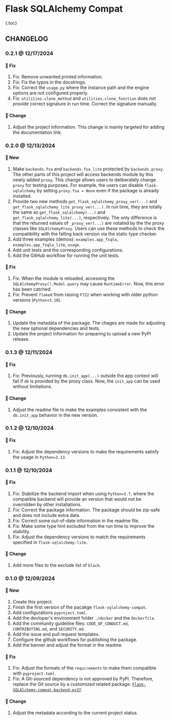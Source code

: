 # Flask SQLAlchemy Compat

{:toc}

## CHANGELOG

### 0.2.1 @ 12/17/2024

#### :wrench: Fix

1. Fix: Remove unwanted printed information.
2. Fix: Fix the typos in the docstrings.
3. Fix: Correct the `usage.py` where the instance path and the engine options are not configured properly.
4. Fix: `utilities.clone_method` and `utilities.clone_function` does not provide correct signature in run time. Correct the signature manually.

#### :floppy_disk: Change

1. Adjust the project information. This change is mainly targeted for adding the documentation link.

### 0.2.0 @ 12/13/2024

#### :mega: New

1. Make `backends.fsa` and `backends.fsa_lite` protected by `backends.proxy`. The other parts of this project will access backends module by this newly added `proxy`. This change allows users to deliberately change `proxy` for testing purposes. For example, the users can disable `flask-sqlalchemy` by setting `proxy.fsa = None` even if the package is already installed.
2. Provide two new methods `get_flask_sqlalchemy_proxy_ver(...)` and `get_flask_sqlalchemy_lite_proxy_ver(...)`. In run time, they are totally the same as `get_flask_sqlalchemy(...)` and `get_flask_sqlalchemy_lite(...)`, respectively. The only difference is that the returned values of `_proxy_ver(...)` are notated by the the proxy classes like `SQLAlchemyProxy`. Users can use these methods to check the compatibility with the falling back version via the static type checker.
3. Add three examples (demos): `examples.app_fsqla`, `examples.app_fsqla_lite`, `usage`.
4. Add unit tests and the corresponding configurations.
5. Add the GitHub workflow for running the unit tests.

#### :wrench: Fix

1. Fix: When the module is reloaded, accessing the `SQLAlchemyProxy().Model.query` may cause `RuntimeError`. Now, this error has been catched.
2. Fix: Prevent `flake8` from raising `F722` when working with older python versions (`Python<3.10`).

#### :floppy_disk: Change

1. Update the metadata of the package. The chages are made for adjusting the new optional dependencies and tests.
2. Update the project information for preparing to upload a new PyPI release.

### 0.1.3 @ 12/11/2024

#### :wrench: Fix

1. Fix: Previously, running `db.init_app(...)` outside the app context will fail if `db` is provided by the proxy class. Now, the `init_app` can be used without limitations.

#### :floppy_disk: Change

1. Adjust the readme file to make the examples consistent with the `db.init_app` behavior in the new version.

### 0.1.2 @ 12/10/2024

#### :wrench: Fix

1. Fix: Adjust the dependency versions to make the requirements satisfy the usage in `Python=3.13`.

### 0.1.1 @ 12/10/2024

#### :wrench: Fix

1. Fix: Stabilize the backend import when using `Python=3.7`, where the compatible backend will provide an version that would not be overridden by other installations.
2. Fix: Correct the package information. The package should be zip-safe and does not include extra data.
3. Fix: Correct some out-of-date information in the readme file.
4. Fix: Make some type hint excluded from the run time to improve the stability.
5. Fix: Adjust the dependency versions to match the requirements specified in `flask-sqlalchemy-lite`.

#### :floppy_disk: Change

1. Add more files to the exclude list of `black`.

### 0.1.0 @ 12/09/2024

#### :mega: New

1. Create this project.
2. Finish the first version of the pacakge `flask-sqlalchemy-compat`.
3. Add configurations `pyproject.toml`.
4. Add the devloper's environment folder `./docker` and the `Dockerfile`.
5. Add the community guideline files: `CODE_OF_CONDUCT.md`, `CONTRIBUTING.md`, and `SECURITY.md`.
6. Add the issue and pull request templates.
7. Configure the github workflows for publishing the package.
8. Add the banner and adjust the format in the readme.

#### :wrench: Fix

1. Fix: Adjust the formats of the `requirements` to make them compatible with `pyproject.toml`.
2. Fix: A Git-sourced dependency is not approved by PyPI. Therefore, replace the Git source by a customized related package: [`Flask-SQLAlchemy-compat-backend-py37`](https://pypi.org/project/Flask-SQLAlchemy-compat-backend-py37).

#### :floppy_disk: Change

1. Adjust the metadata according to the current project status.
